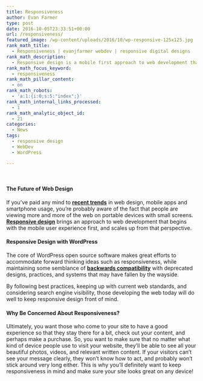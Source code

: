 ```yaml
---
title: Responsiveness
author: Evan Farmer
type: post
date: 2016-10-05T23:33:51+00:00
url: /responsiveness/
featured_image: /wp-content/uploads/2016/10/wp-responsive-125x125.jpg
rank_math_title:
  - Responsiveness | evanjfarmer webdev | responsive digital designs
rank_math_description:
  - Responsive design is a mobile first approach to web development that considers the smallest device screens and scales up from there.
rank_math_focus_keyword:
  - responsiveness
rank_math_pillar_content:
  - on
rank_math_robots:
  - 'a:1:{i:0;s:5:"index";}'
rank_math_internal_links_processed:
  - 1
rank_math_analytic_object_id:
  - 21
categories:
  - News
tags:
  - responsive design
  - WebDev
  - WordPress

---
```

&nbsp;

<h4 style="text-align: left;">
  <strong>The Future of Web Design</strong>
</h4>

If you&#8217;ve paid any mind to **[recent trends][1]** in web design, mobile apps and smartphone usage, you&#8217;re probably aware of the fact that people are viewing more and more of the web on portable devices with small screens. [**Responsive design**][2] brings an approach to web development that begins with the mobile user experience first, and scales up from that perspective.

<h4 style="text-align: left;">
  <strong>Responsive Design with WordPress</strong>
</h4>

The core of WordPress open source software makes great efforts to accommodate forward thinking ideas such as responsiveness, while maintaining some semblance of **[backwards compatibility][3]** with deprecated designs, practices, and systems that may have fallen by the wayside.

By following best practices, keeping up with current web standards, and considering search engine visibility, those developing the web today will do well to keep responsive design front of mind.

<h4 style="text-align: left;">
  <strong>Why Be Concerned About Responsiveness?</strong>
</h4>

Ultimately, you want those who come to your site to have a good experience so that they stay there for a bit, check out your content, and perhaps make a purchase. So, you want to make sure that no matter what kind of device people use to visit your website, they&#8217;ll be able to see all your beautiful photos, videos, and relevant written content. If your visitors can&#8217;t see your message clearly, they won&#8217;t know how to act, and probably won&#8217;t stick around very long either. This is why you&#8217;ll definitely want to keep responsiveness in mind and make sure your site looks great on any device!

 [1]: http://www.smartinsights.com/mobile-marketing/mobile-marketing-analytics/mobile-marketing-statistics/
 [2]: http://www.wpbeginner.com/glossary/responsive-theme/
 [3]: https://loopconf.com/talk/commitment-backwards-compatibility/